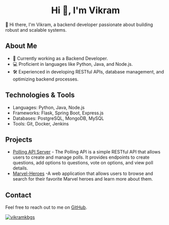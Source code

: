 <h1 align="center">Hi 👋, I'm Vikram</h1>

👋 Hi there, I'm Vikram, a backend developer passionate about building robust and scalable systems.

## About Me

- 💼 Currently working as a Backend Developer.
- 💻 Proficient in languages like Python, Java, and Node.js.
- 🛠️ Experienced in developing RESTful APIs, database management, and optimizing backend processes.

## Technologies & Tools

- Languages: Python, Java, Node.js
- Frameworks: Flask, Spring Boot, Express.js
- Databases: PostgreSQL, MongoDB, MySQL
- Tools: Git, Docker, Jenkins

## Projects

- [Polling API Server](#) - The Polling API is a simple RESTful API that allows users to create and manage polls. It provides endpoints to create questions, add options to questions, vote on options, and view poll details.
- [Marvel-Heroes](#) -A web application that allows users to browse and search for their favorite Marvel heroes and learn more about them.

## Contact

Feel free to reach out to me on [GitHub](https://github.com/vikramkbgs/vikramkbgs/issues).
<p align="left"> <a href="#"><img src="https://github-profile-trophy.vercel.app/?username=vikramkbgs&theme=darkhub&row=1&column=8" alt="vikramkbgs" /></a></p>
